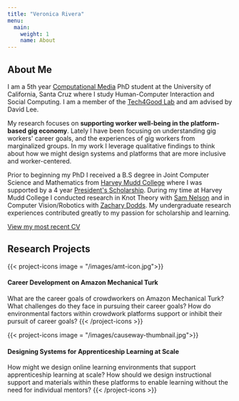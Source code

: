 ```yaml
---
title: "Veronica Rivera"
menu:
  main:
    weight: 1
    name: About
---
```


## About Me

I am a 5th year [Computational Media][compmedia] PhD student at the University of California, Santa Cruz where I study Human-Computer Interaction and Social Computing. I am a member of the [Tech4Good Lab][t4good] and am advised by David Lee. 

My research focuses on **supporting worker well-being in the platform-based gig economy**. Lately I have been focusing on understanding gig workers' career goals, and the experiences of gig workers from marginalized groups. In my work I leverage qualitative findings to think about how we might design systems and platforms that are more inclusive and worker-centered. <!--I am also broadly interested in issues of fairness, accountability, transparency, ethics and privacy arising from using socio-technical systems for work and learning.-->

Prior to beginning my PhD I received a B.S degree in Joint Computer Science and Mathematics from [Harvey Mudd College][hmc] where I was supported by a 4 year [President's Scholarship][psp]. During my time at Harvey Mudd College I conducted research in Knot Theory with [Sam Nelson][nelson] and in Computer Vision/Robotics with [Zachary Dodds][dodds]. My undergraduate research experiences contributed greatly to my passion for scholarship and learning. 

[View my most recent CV][CV]

## Research Projects
{{< project-icons image = "/images/amt-icon.jpg">}}
#### Career Development on Amazon Mechanical Turk 
What are the career goals of crowdworkers on Amazon Mechanical Turk? What challenges do they face in pursuing their career goals? How do environmental factors within crowdwork platforms support or inhibit their pursuit of career goals? 
{{< /project-icons >}}

{{< project-icons image = "/images/causeway-thumbnail.jpg">}}
#### Designing Systems for Apprenticeship Learning at Scale 
How might we design online learning environments that support apprenticeship learning at scale? How should we design instructional support and materials within these platforms to enable learning without the need for individual mentors?
{{< /project-icons >}}





[hmc]: https://www.hmc.edu/
[compmedia]: https://grad.soe.ucsc.edu/computational-media
[t4good]: https://tech4good.soe.ucsc.edu/
[psp]: https://www.hmc.edu/admission/afford/scholarships-and-grants/merit-based-scholarships/presidents-scholars-program/ 
[nelson]: https://www1.cmc.edu/pages/faculty/VNelson/
[dodds]: https://www.cs.hmc.edu/~dodds/ 
[CV]: /docs/Veronica_Rivera_CV.pdf


